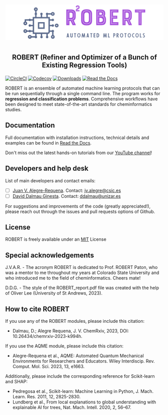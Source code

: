 ![](Logos/Robert_logo.jpg)
#
## <p align="center"> ROBERT (Refiner and Optimizer of a Bunch of Existing Regression Tools)</p>


[![CircleCI](https://img.shields.io/circleci/build/github/jvalegre/robert?label=Circle%20CI&logo=circleci)](https://app.circleci.com/pipelines/github/jvalegre/robert)
[![Codecov](https://img.shields.io/codecov/c/github/jvalegre/robert?label=Codecov&logo=codecov)](https://codecov.io/gh/jvalegre/robert)
[![Downloads](https://img.shields.io/conda/dn/conda-forge/robert?label=Downloads&logo=Anaconda)](https://anaconda.org/conda-forge/robert)
[![Read the Docs](https://img.shields.io/readthedocs/robert?label=Read%20the%20Docs&logo=readthedocs)](https://robert.readthedocs.io/)

ROBERT is an ensemble of automated machine learning protocols that can be run sequentially 
through a single command line. The program works for **regression and classification problems**.
Comprehensive workflows have been designed to meet state-of-the-art standards for cheminformatics 
studies.

## Documentation  
Full documentation with installation instructions, technical details and examples can be found in [Read the Docs](https://robert.readthedocs.io).  

Don't miss out the latest hands-on tutorials from our [YouTube channel](https://www.youtube.com/channel/UCHRqI8N61bYxWV9BjbUI4Xw)!  

## Developers and help desk  
List of main developers and contact emails:  
  - [ ] [Juan V. Alegre-Requena](https://orcid.org/0000-0002-0769-7168). Contact: [jv.alegre@csic.es](mailto:jv.alegre@csic.es)  
  - [ ] [David Dalmau Ginesta](https://orcid.org/0000-0002-2506-6546). Contact: [ddalmau@unizar.es](mailto:ddalmau@unizar.es)  

For suggestions and improvements of the code (greatly appreciated!), please reach out through the issues and pull requests options of Github.  

## License
ROBERT is freely available under an [MIT](https://opensource.org/licenses/MIT) License  

## Special acknowledgements
J.V.A.R. - The acronym ROBERT is dedicated to Prof. ROBERT Paton, who was a mentor to me throughout my years at Colorado State University and who introduced me to the field of cheminformatics. Cheers mate!

D.D.G. - The style of the ROBERT_report.pdf file was created with the help of Oliver Lee (University of St Andrews, 2023).

## How to cite ROBERT
If you use any of the ROBERT modules, please include this citation:  
* Dalmau, D.; Alegre Requena, J. V. ChemRxiv, 2023, DOI: 10.26434/chemrxiv-2023-k994h.  

If you use the AQME module, please include this citation:  
* Alegre-Requena et al., AQME: Automated Quantum Mechanical Environments for Researchers and Educators. Wiley Interdiscip. Rev. Comput. Mol. Sci. 2023, 13, e1663.

Additionally, please include the corresponding reference for Scikit-learn and SHAP:  
* Pedregosa et al., Scikit-learn: Machine Learning in Python, J. Mach. Learn. Res. 2011, 12, 2825-2830.  
* Lundberg et al., From local explanations to global understanding with explainable AI for trees, Nat. Mach. Intell. 2020, 2, 56–67.  